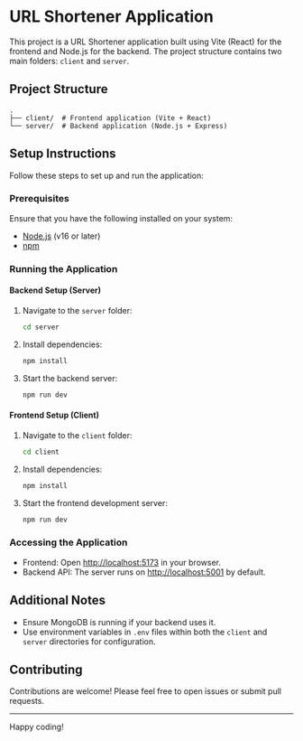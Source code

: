 # URL Shortener Application

This project is a URL Shortener application built using Vite (React) for the frontend and Node.js for the backend. The project structure contains two main folders: `client` and `server`.

## Project Structure
```
.
├── client/  # Frontend application (Vite + React)
└── server/  # Backend application (Node.js + Express)
```

## Setup Instructions
Follow these steps to set up and run the application:

### Prerequisites
Ensure that you have the following installed on your system:
- [Node.js](https://nodejs.org/) (v16 or later)
- [npm](https://www.npmjs.com/) 

### Running the Application

#### Backend Setup (Server)
1. Navigate to the `server` folder:
   ```bash
   cd server
   ```
2. Install dependencies:
   ```bash
   npm install
   ```
3. Start the backend server:
   ```bash
   npm run dev
   ```

#### Frontend Setup (Client)
1. Navigate to the `client` folder:
   ```bash
   cd client
   ```
2. Install dependencies:
   ```bash
   npm install
   ```
3. Start the frontend development server:
   ```bash
   npm run dev
   ```

### Accessing the Application
- Frontend: Open [http://localhost:5173](http://localhost:5173) in your browser.
- Backend API: The server runs on [http://localhost:5001](http://localhost:5001) by default.

## Additional Notes
- Ensure MongoDB is running if your backend uses it.
- Use environment variables in `.env` files within both the `client` and `server` directories for configuration.

## Contributing
Contributions are welcome! Please feel free to open issues or submit pull requests.

---
Happy coding!

